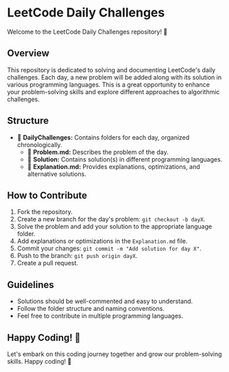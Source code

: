 # LeetCode Daily Challenges

Welcome to the LeetCode Daily Challenges repository! 🚀

## Overview

This repository is dedicated to solving and documenting LeetCode's daily challenges. Each day, a new problem will be added along with its solution in various programming languages. This is a great opportunity to enhance your problem-solving skills and explore different approaches to algorithmic challenges.

## Structure

- 📁 **DailyChallenges:** Contains folders for each day, organized chronologically.
  - 📄 **Problem.md:** Describes the problem of the day.
  - 📄 **Solution:** Contains solution(s) in different programming languages.
  - 📄 **Explanation.md:** Provides explanations, optimizations, and alternative solutions.

## How to Contribute

1. Fork the repository.
2. Create a new branch for the day's problem: `git checkout -b dayX`.
3. Solve the problem and add your solution to the appropriate language folder.
4. Add explanations or optimizations in the `Explanation.md` file.
5. Commit your changes: `git commit -m "Add solution for day X"`.
6. Push to the branch: `git push origin dayX`.
7. Create a pull request.

## Guidelines

- Solutions should be well-commented and easy to understand.
- Follow the folder structure and naming conventions.
- Feel free to contribute in multiple programming languages.

## Happy Coding! 🎉

Let's embark on this coding journey together and grow our problem-solving skills. Happy coding! 🚀
